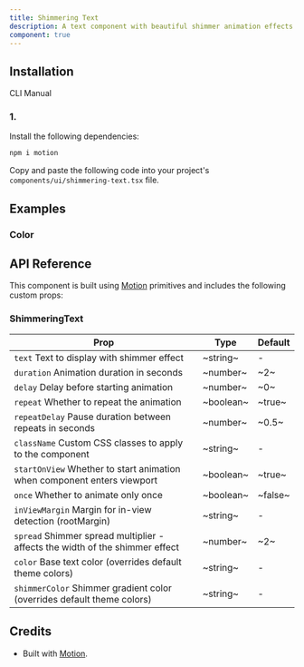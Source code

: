 ```yaml
---
title: Shimmering Text
description: A text component with beautiful shimmer animation effects that glide across the text.
component: true
---
```


## Installation

  CLI
  Manual

### 1. 
Install the following dependencies:

```bash
npm i motion
```

Copy and paste the following code into your project's `components/ui/shimmering-text.tsx` file.

## Examples

### Color

## API Reference

This component is built using [Motion](https://motion.dev/) primitives and includes the following custom props:

### ShimmeringText

| Prop                                                                                                    | Type      | Default |
| ------------------------------------------------------------------------------------------------------- | --------- | ------- |
| `text` Text to display with shimmer effect                                   | ~string~  | -       |
| `duration` Animation duration in seconds                                     | ~number~  | ~2~     |
| `delay` Delay before starting animation                                      | ~number~  | ~0~     |
| `repeat` Whether to repeat the animation                                     | ~boolean~ | ~true~  |
| `repeatDelay` Pause duration between repeats in seconds                      | ~number~  | ~0.5~   |
| `className` Custom CSS classes to apply to the component                     | ~string~  | -       |
| `startOnView` Whether to start animation when component enters viewport      | ~boolean~ | ~true~  |
| `once` Whether to animate only once                                          | ~boolean~ | ~false~ |
| `inViewMargin` Margin for in-view detection (rootMargin)                     | ~string~  | -       |
| `spread` Shimmer spread multiplier - affects the width of the shimmer effect | ~number~  | ~2~     |
| `color` Base text color (overrides default theme colors)                     | ~string~  | -       |
| `shimmerColor` Shimmer gradient color (overrides default theme colors)       | ~string~  | -       |

## Credits

- Built with [Motion](https://motion.dev/).